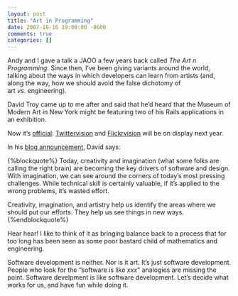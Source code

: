```yaml
---
layout: post
title: "Art in Programming"
date: 2007-10-16 19:00:00 -0600
comments: true
categories: []
---
```


Andy and I gave a talk a JAOO a few years back called _The Art n
Programming_. Since then, I’ve been giving variants around the world,
talking about the ways in which developers can learn from artists
(and, along the way, how we should avoid the false dichotomy of
art _vs._ engineering).

David Troy came up to me after and said that he’d heard that the
Museum of Modern Art in New York might be featuring two of his Rails
applications in an exhibition.

Now it’s <a
href="http://davetroy.blogspot.com/2007/10/moma-ny-selects-twittervision.html">official</a>: <a
href="http://twittervision.com/">Twittervision</a> and <a
href="http://flickrvision.com/">Flickrvision</a> will be on display
next year.

In his <a href="http://davetroy.blogspot.com/">blog announcement</a>,
David says:



{%blockquote%}
Today, creativity and imagination (what some folks are calling the
right brain) are becoming the key drivers of software and design. With
imagination, we can see around the corners of today’s most pressing
challenges. While technical skill is certainly valuable, if it’s
applied to the wrong problems, it’s wasted effort.

Creativity, imagination, and artistry help us identify the areas where
we should put our efforts. They help us see things in new ways.
{%endblockquote%}

Hear hear! I like to think of it as bringing balance back to a process
that for too long has been seen as some poor bastard child of
mathematics and engineering.

Software development is neither. Nor is it art. It’s just software
development. People who look for the “software is like _xxx_"
analogies are missing the point. Software develpment is like software
development. Let’s decide what works for us, and have fun while doing
it.



